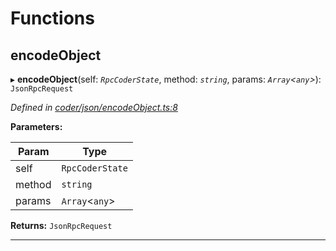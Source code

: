 

# Functions

<a id="encodeobject"></a>

##  encodeObject

▸ **encodeObject**(self: *`RpcCoderState`*, method: *`string`*, params: *`Array`<`any`>*): `JsonRpcRequest`

*Defined in [coder/json/encodeObject.ts:8](https://github.com/polkadot-js/api/blob/8f35b76/packages/rpc-provider/src/coder/json/encodeObject.ts#L8)*

**Parameters:**

| Param | Type |
| ------ | ------ |
| self | `RpcCoderState` |
| method | `string` |
| params | `Array`<`any`> |

**Returns:** `JsonRpcRequest`

___

